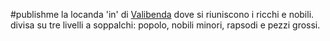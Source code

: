 #publishme 
la locanda 'in' di [Valibenda](Valibenda.md) dove si riuniscono i ricchi e nobili. divisa su tre livelli a soppalchi: popolo, nobili minori, rapsodi e pezzi grossi.